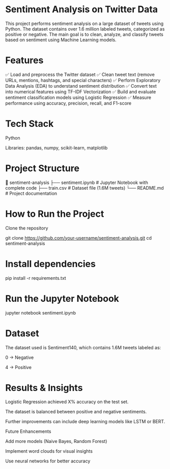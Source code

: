 # Sentiment Analysis on Twitter Data

This project performs sentiment analysis on a large dataset of tweets using Python. The dataset contains over 1.6 million labeled tweets, categorized as positive or negative. The main goal is to clean, analyze, and classify tweets based on sentiment using Machine Learning models.

# Features

✅ Load and preprocess the Twitter dataset
✅ Clean tweet text (remove URLs, mentions, hashtags, and special characters)
✅ Perform Exploratory Data Analysis (EDA) to understand sentiment distribution
✅ Convert text into numerical features using TF-IDF Vectorization
✅ Build and evaluate sentiment classification models using Logistic Regression
✅ Measure performance using accuracy, precision, recall, and F1-score

# Tech Stack

Python

Libraries: pandas, numpy, scikit-learn, matplotlib

# Project Structure
📂 sentiment-analysis
 ├── sentiment.ipynb   # Jupyter Notebook with complete code
 ├── train.csv         # Dataset file (1.6M tweets)
 └── README.md         # Project documentation

# How to Run the Project

Clone the repository

git clone https://github.com/your-username/sentiment-analysis.git
cd sentiment-analysis


# Install dependencies

pip install -r requirements.txt


# Run the Jupyter Notebook

jupyter notebook sentiment.ipynb

# Dataset

The dataset used is Sentiment140, which contains 1.6M tweets labeled as:

0 → Negative

4 → Positive

# Results & Insights

Logistic Regression achieved X% accuracy on the test set.

The dataset is balanced between positive and negative sentiments.

Further improvements can include deep learning models like LSTM or BERT.

Future Enhancements

Add more models (Naive Bayes, Random Forest)

Implement word clouds for visual insights

Use neural networks for better accuracy
